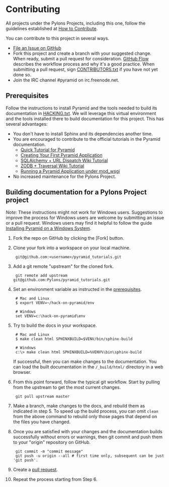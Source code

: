 Contributing
============

All projects under the Pylons Projects, including this one, follow the guidelines established at [How to Contribute](https://pylonsproject.org/community-how-to-contribute.html).

You can contribute to this project in several ways.

* [File an Issue on GitHub](https://github.com/Pylons/pyramid_tutorials/issues)
* Fork this project and create a branch with your suggested change. When ready, submit a pull request for consideration. [GitHub Flow](https://guides.github.com/introduction/flow/index.html) describes the workflow process and why it's a good practice. When submitting a pull request, sign [CONTRIBUTORS.txt](https://github.com/Pylons/pyramid_tutorials/blob/master/CONTRIBUTORS.txt) if you have not yet done so.
* Join the IRC channel #pyramid on irc.freenode.net.

Prerequisites
-------------

Follow the instructions to install Pyramid and the tools needed to build its documentation in [HACKING.txt](https://github.com/Pylons/pyramid/blob/master/HACKING.txt). We will leverage this virtual environment and the tools installed there to build documentation for this project. This has several advantages:

* You don't have to install Sphinx and its dependencies another time.
* You are encouraged to contribute to the official tutorials in the Pyramid documentation.
    * [Quick Tutorial for Pyramid](http://docs.pylonsproject.org/projects/pyramid/en/latest/quick_tutorial/index.html)
    * [Creating Your First Pyramid Application](http://docs.pylonsproject.org/projects/pyramid/en/latest/narr/firstapp.html)
    * [SQLAlchemy + URL Dispatch Wiki Tutorial](http://docs.pylonsproject.org/projects/pyramid/en/latest/tutorials/wiki2/index.html)
    * [ZODB + Traversal Wiki Tutorial](http://docs.pylonsproject.org/projects/pyramid/en/latest/tutorials/wiki/index.html)
    * [Running a Pyramid Application under mod_wsgi](http://docs.pylonsproject.org/projects/pyramid/en/latest/tutorials/modwsgi/index.html)
* No increased maintenance for the Pylons Project.

Building documentation for a Pylons Project project
---------------------------------------------------

*Note:* These instructions might not work for Windows users. Suggestions to improve the process for Windows users are welcome by submitting an issue or a pull request. Windows users may find it helpful to follow the guide [Installing Pyramid on a Windows System](http://docs.pylonsproject.org/projects/pyramid/en/latest/narr/install.html#installing-pyramid-on-a-windows-system).

1.  Fork the repo on GitHub by clicking the [Fork] button.
2.  Clone your fork into a workspace on your local machine.

         git@github.com:<username>/pyramid_tutorials.git

3.  Add a git remote "upstream" for the cloned fork.

         git remote add upstream git@github.com:Pylons/pyramid_tutorials.git

4.  Set an environment variable as instructed in the [prerequisites](https://github.com/Pylons/pyramid/blob/master/HACKING.txt#L55-L58).

         # Mac and Linux
         $ export VENV=~/hack-on-pyramid/env

         # Windows
         set VENV=c:\hack-on-pyramid\env

5.  Try to build the docs in your workspace.

         # Mac and Linux
         $ make clean html SPHINXBUILD=$VENV/bin/sphinx-build

         # Windows
         c:\> make clean html SPHINXBUILD=%VENV%\bin\sphinx-build

     If successful, then you can make changes to the documentation. You can load the built documentation in the `/_build/html/` directory in a web browser.

6.  From this point forward, follow the typical git workflow.  Start by pulling from the upstream to get the most current changes.

         git pull upstream master

7.  Make a branch, make changes to the docs, and rebuild them as indicated in step 5.  To speed up the build process, you can omit `clean` from the above command to rebuild only those pages that depend on the files you have changed.

8.  Once you are satisfied with your changes and the documentation builds successfully without errors or warnings, then git commit and push them to your "origin" repository on GitHub.

         git commit -m "commit message"
         git push -u origin --all # first time only, subsequent can be just 'git push'.

9.  Create a [pull request](https://help.github.com/articles/using-pull-requests/).

10.  Repeat the process starting from Step 6.
